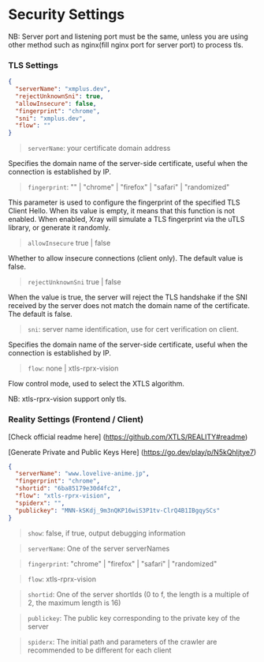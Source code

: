 # Security Settings

NB: Server port and listening port must be the same, unless you are using other method such as nginx(fill nginx port for server port) to process tls.

### TLS Settings 

```json
{
  "serverName": "xmplus.dev",
  "rejectUnknownSni": true,
  "allowInsecure": false,
  "fingerprint": "chrome",
  "sni": "xmplus.dev",
  "flow": ""
}
```

> `serverName`: your certificate domain address

Specifies the domain name of the server-side certificate, useful when the connection is established by IP.

> `fingerprint`: "" | "chrome" | "firefox" | "safari" | "randomized"

This parameter is used to configure the fingerprint of the specified TLS Client Hello. When its value is empty, it means that this function is not enabled. When enabled, Xray will simulate a TLS fingerprint via the uTLS library, or generate it randomly.

> `allowInsecure`  true | false

Whether to allow insecure connections (client only). The default value is false.

> `rejectUnknownSni` true | false

When the value is true, the server will reject the TLS handshake if the SNI received by the server does not match the domain name of the certificate. The default is false.

> `sni`: server name identification, use for cert verification on client.

Specifies the domain name of the server-side certificate, useful when the connection is established by IP.

> `flow`:  none | xtls-rprx-vision 

Flow control mode, used to select the XTLS algorithm. 

NB: xtls-rprx-vision support only tls.



### Reality Settings (Frontend / Client)

[Check official readme here] (https://github.com/XTLS/REALITY#readme)

[Generate Private and Public Keys Here] (https://go.dev/play/p/N5kQhIjtye7)

```json
{
  "serverName": "www.lovelive-anime.jp",
  "fingerprint": "chrome",
  "shortid": "6ba85179e30d4fc2",
  "flow": "xtls-rprx-vision",
  "spiderx": "",
  "publickey": "MNN-kSKdj_9m3nQKP16wiS3P1tv-ClrQ4B1IBgqySCs"
}
```

> `show`: false,  if true, output debugging information

> `serverName`: One of the server serverNames

> `fingerprint`: "chrome" | "firefox" | "safari" | "randomized"

> `flow`:  xtls-rprx-vision 
 
> `shortid`:  One of the server shortIds (0 to f, the length is a multiple of 2, the maximum length is 16)

> `publickey`: The public key corresponding to the private key of the server

> `spiderx`: The initial path and parameters of the crawler are recommended to be different for each client



